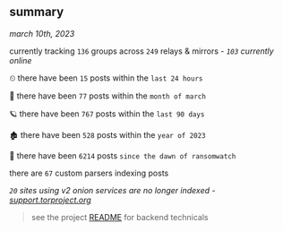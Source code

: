 
## summary
_march 10th, 2023_

currently tracking `136` groups across `249` relays & mirrors - _`103` currently online_

⏲ there have been `15` posts within the `last 24 hours`

🦈 there have been `77` posts within the `month of march`

🪐 there have been `767` posts within the `last 90 days`

🏚 there have been `528` posts within the `year of 2023`

🦕 there have been `6214` posts `since the dawn of ransomwatch`

there are `67` custom parsers indexing posts

_`20` sites using v2 onion services are no longer indexed - [support.torproject.org](https://support.torproject.org/onionservices/v2-deprecation/)_

> see the project [README](https://github.com/joshhighet/ransomwatch#ransomwatch--) for backend technicals
